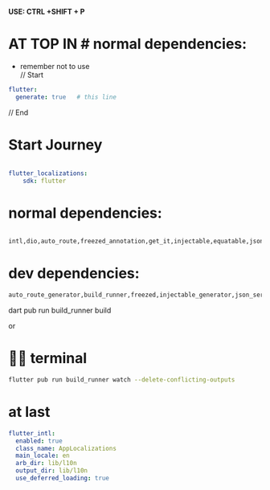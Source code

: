 **USE: CTRL +SHIFT + P**


# AT TOP IN # normal dependencies:
* remember not to use <br>
// Start
```yaml
flutter:
  generate: true   # this line

```
// End

# Start Journey 

```YAML

flutter_localizations:
    sdk: flutter

```
# normal dependencies:
```bash

intl,dio,auto_route,freezed_annotation,get_it,injectable,equatable,json_annotation,bloc,flutter_bloc

```




# dev dependencies:
```bash
auto_route_generator,build_runner,freezed,injectable_generator,json_serializable,mockito

```




dart pub run build_runner build

or

# 👨‍💻 terminal
```bash
flutter pub run build_runner watch --delete-conflicting-outputs

```


# at last 
```yaml
flutter_intl:
  enabled: true
  class_name: AppLocalizations
  main_locale: en
  arb_dir: lib/l10n
  output_dir: lib/l10n
  use_deferred_loading: true

```

